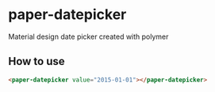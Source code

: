 # paper-datepicker
Material design date picker created with polymer

## How to use

~~~html
<paper-datepicker value="2015-01-01"></paper-datepicker>
~~~
